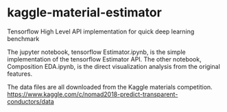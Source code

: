 # kaggle-material-estimator
Tensorflow High Level API implementation for quick deep learning benchmark

The jupyter notebook, tensorflow Estimator.ipynb, is the simple implementation of the tensorflow Estimator API. 
The other notebook, Composition EDA.ipynb, is the direct visualization analysis from the original features.

The data files are all downloaded from the Kaggle materials competition.
https://www.kaggle.com/c/nomad2018-predict-transparent-conductors/data
